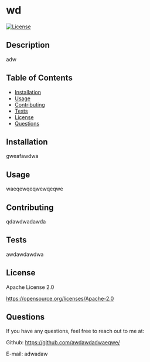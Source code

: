 
  # wd
  [![License](https://img.shields.io/badge/License-Apache_2.0-blue.svg)](https://opensource.org/licenses/Apache-2.0)


  ## Description

  adw

  ## Table of Contents

  - [Installation](#installation)
  - [Usage](#usage)
  - [Contributing](#contributing)
  - [Tests](#tests)
  - [License](#license)
  - [Questions](#questions)

  ## Installation

  gweafawdwa


  ## Usage

  waeqewqeqwewqeqwe


  ## Contributing

  qdawdwadawda


  ## Tests

  awdawdawdwa


  ## License

  Apache License 2.0
  
  https://opensource.org/licenses/Apache-2.0


  ## Questions

  If you have any questions, feel free to reach out to me at:
  
  Github: https://github.com/awdawdadwaeqwe/

  E-mail: adwadaw
